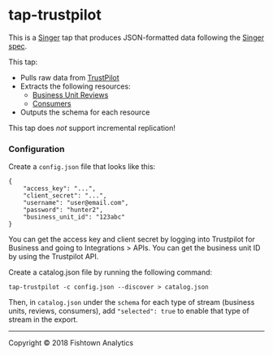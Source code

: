 # tap-trustpilot

This is a [Singer](https://singer.io) tap that produces JSON-formatted data
following the [Singer
spec](https://github.com/singer-io/getting-started/blob/master/SPEC.md).

This tap:

- Pulls raw data from [TrustPilot](https://developers.trustpilot.com/)
- Extracts the following resources:
  - [Business Unit Reviews](https://developers.trustpilot.com/business-units-api#get-a-business-unit's-reviews)
  - [Consumers](https://developers.trustpilot.com/consumer-api#get-the-profile-of-the-consumer(with-#reviews-and-weblinks))
- Outputs the schema for each resource

This tap does _not_ support incremental replication!


### Configuration

Create a `config.json` file that looks like this:

```
{
    "access_key": "...",
    "client_secret": "...",
    "username": "user@email.com",
    "password": "hunter2",
    "business_unit_id": "123abc"
}
```

You can get the access key and client secret by logging into Trustpilot for Business and going to Integrations > APIs. You can get the business unit ID by using the Trustpilot API.

Create a catalog.json file by running the following command:

`tap-trustpilot -c config.json --discover > catalog.json` 

Then, in `catalog.json` under the `schema` for each type of stream (business units, reviews, consumers), add `"selected": true` to enable that type of stream in the export. 

---

Copyright &copy; 2018 Fishtown Analytics
